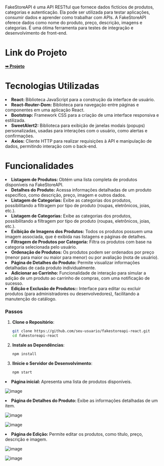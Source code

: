 
<p>
FakeStoreAPI é uma API RESTful que fornece dados fictícios de produtos, categorias e autenticação. Ela pode ser utilizada para testar aplicações, consumir dados e aprender como trabalhar com APIs. A FakeStoreAPI oferece dados como nome do produto, preço, descrição, imagens e categorias. É uma ótima ferramenta para testes de integração e desenvolvimento de front-end.
</p>

<h1>Link do Projeto</h1>
<a href="https://fakestoreapi-react.vercel.app/" rel="nofollow"><strong>➥ Projeto</strong></a></p>

<h1>Tecnologias Utilizadas</h1>
<li><strong>React: </strong> Biblioteca JavaScript para a construção da interface de usuário.</li>
<li><strong>React-Router-Dom:</strong>  Biblioteca para navegação entre páginas e componentes em uma aplicação React.</li>
<li><strong>Bootstrap:</strong> Framework CSS para a criação de uma interface responsiva e estilizada.</li>
<li><strong>SweetAlert2:</strong> Biblioteca para exibição de janelas modais (popups) personalizadas, usadas para interações com o usuário, como alertas e confirmações.</li>
<li><strong>Axios:</strong> Cliente HTTP para realizar requisições à API e manipulação de dados, permitindo interação com o back-end.</li>


<h1>Funcionalidades</h1>
<li><strong>Listagem de Produtos: </strong> Obtém uma lista completa de produtos disponíveis na FakeStoreAPI.</li>
<li><strong>Detalhes do Produto:</strong> Acessa informações detalhadas de um produto específico, como descrição, preço, imagem e outros dados.</li>
<li><strong>Listagem de Categorias:</strong> Exibe as categorias dos produtos, possibilitando a filtragem por tipo de produto (roupas, eletrônicos, joias, etc.).</li>
<li><strong>Listagem de Categorias:</strong> Exibe as categorias dos produtos, possibilitando a filtragem por tipo de produto (roupas, eletrônicos, joias, etc.).</li>
<li><strong>Exibição de Imagens dos Produtos:</strong> Todos os produtos possuem uma imagem associada, que é exibida nas listagens e páginas de detalhes.</li>
<li><strong>Filtragem de Produtos por Categoria:</strong> Filtra os produtos com base na categoria selecionada pelo usuário.</li>
<li><strong>Ordenação de Produtos:</strong> Os produtos podem ser ordenados por preço (menor para maior ou maior para menor) ou por avaliação (nota de usuário).</li>
<li><strong>Página de Detalhes do Produto:</strong> Permite visualizar informações detalhadas de cada produto individualmente.</li>
<li><strong>Adicionar ao Carrinho:</strong> Funcionalidade de interação para simular a adição de um produto ao carrinho de compras, com uma notificação de sucesso.</li>
<li><strong>Edição e Exclusão de Produtos::</strong> Interface para editar ou excluir produtos (para administradores ou desenvolvedores), facilitando a manutenção do catálogo.</li>


### Passos
1. **Clone o Repositório**:
   ```bash
   git clone https://github.com/seu-usuario/fakestoreapi-react.git
   cd fakestoreapi-react

2. **Instale as Dependências**:
   ```bash
   npm install

3. **IInicie o Servidor de Desenvolvimento**:
   ```bash
   npm start
   

<li><strong>Página inicial: </strong> Apresenta uma lista de produtos disponíveis.</li>

![image](https://github.com/user-attachments/assets/3bc67a67-b142-4e00-b4fe-505049166820)

<li><strong>Página de Detalhes do Produto: </strong> Exibe as informações detalhadas de um item.</li>

![image](https://github.com/user-attachments/assets/104b2cb5-d914-406c-9e17-6ac1caa27f51)

![image](https://github.com/user-attachments/assets/b81b3070-fda3-4ff9-bf9e-fb913a8a6b4a)


<li><strong>Página de Edição: </strong> Permite editar os produtos, como título, preço, descrição e imagem.</li>

![image](https://github.com/user-attachments/assets/37fb6e14-ea34-4a33-8301-78aa0591258d)

![image](https://github.com/user-attachments/assets/7107f858-8125-4ca8-ae1c-a190e3905a94)





